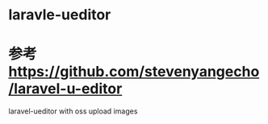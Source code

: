 # laravle-ueditor
# 参考 https://github.com/stevenyangecho/laravel-u-editor 

laravel-ueditor with oss upload images
